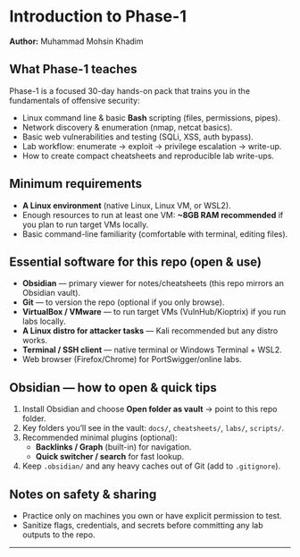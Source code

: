 # Introduction to Phase-1 

**Author:** Muhammad Mohsin Khadim

## What Phase-1 teaches
Phase-1 is a focused 30-day hands-on pack that trains you in the fundamentals of offensive security:

- Linux command line & basic **Bash** scripting (files, permissions, pipes).  
- Network discovery & enumeration (nmap, netcat basics).  
- Basic web vulnerabilities and testing (SQLi, XSS, auth bypass).  
- Lab workflow: enumerate → exploit → privilege escalation → write-up.  
- How to create compact cheatsheets and reproducible lab write-ups.

## Minimum requirements
- **A Linux environment** (native Linux, Linux VM, or WSL2).  
- Enough resources to run at least one VM: **~8GB RAM recommended** if you plan to run target VMs locally.  
- Basic command-line familiarity (comfortable with terminal, editing files).

## Essential software for this repo (open & use)
- **Obsidian** — primary viewer for notes/cheatsheets (this repo mirrors an Obsidian vault).  
- **Git** — to version the repo (optional if you only browse).  
- **VirtualBox / VMware** — to run target VMs (VulnHub/Kioptrix) if you run labs locally.  
- **A Linux distro for attacker tasks** — Kali recommended but any distro works.  
- **Terminal / SSH client** — native terminal or Windows Terminal + WSL2.  
- Web browser (Firefox/Chrome) for PortSwigger/online labs.

## Obsidian — how to open & quick tips
1. Install Obsidian and choose **Open folder as vault** → point to this repo folder.  
2. Key folders you’ll see in the vault: `docs/`, `cheatsheets/`, `labs/`, `scripts/`.  
3. Recommended minimal plugins (optional):  
   - **Backlinks / Graph** (built-in) for navigation.  
   - **Quick switcher / search** for fast lookup.  
4. Keep `.obsidian/` and any heavy caches out of Git (add to `.gitignore`).

## Notes on safety & sharing
- Practice only on machines you own or have explicit permission to test.  
- Sanitize flags, credentials, and secrets before committing any lab outputs to the repo.

---
